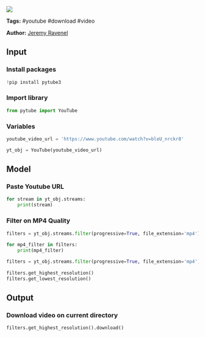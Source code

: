 <a href="https://app.naas.ai/user-redirect/naas/downloader?url=https://raw.githubusercontent.com/jupyter-naas/awesome-notebooks/master/Youtube/Youtube_Download_video.ipynb" target="_parent"><img src="https://naasai-public.s3.eu-west-3.amazonaws.com/open_in_naas.svg"/></a>

**Tags:** #youtube #download #video

**Author:** [Jeremy Ravenel](https://www.linkedin.com/in/ACoAAAJHE7sB5OxuKHuzguZ9L6lfDHqw--cdnJg/)

## Input

### Install packages 


```python
!pip install pytube3
```

### Import library


```python
from pytube import YouTube
```

### Variables


```python
youtube_video_url = 'https://www.youtube.com/watch?v=bleU_nrckr8'

yt_obj = YouTube(youtube_video_url)
```

## Model

### Paste Youtube URL


```python
for stream in yt_obj.streams:
    print(stream)
```

### Filter on MP4 Quality


```python
filters = yt_obj.streams.filter(progressive=True, file_extension='mp4')
 
for mp4_filter in filters:
    print(mp4_filter)
```


```python
filters = yt_obj.streams.filter(progressive=True, file_extension='mp4')
 
filters.get_highest_resolution()
filters.get_lowest_resolution()
```

## Output

### Download video on current directory


```python
filters.get_highest_resolution().download()
```
